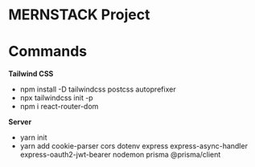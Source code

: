 # **MERNSTACK Project**

# Commands

**Tailwind CSS**
- npm install -D tailwindcss postcss autoprefixer
- npx tailwindcss init -p
- npm i react-router-dom

**Server**
- yarn init
- yarn add cookie-parser cors dotenv express express-async-handler express-oauth2-jwt-bearer nodemon prisma @prisma/client